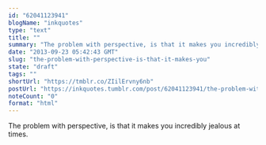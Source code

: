 ```yaml
---
id: "62041123941"
blogName: "inkquotes"
type: "text"
title: ""
summary: "The problem with perspective, is that it makes you incredibly jealous at times. "
date: "2013-09-23 05:42:43 GMT"
slug: "the-problem-with-perspective-is-that-it-makes-you"
state: "draft"
tags: ""
shortUrl: "https://tmblr.co/ZIilErvny6nb"
postUrl: "https://inkquotes.tumblr.com/post/62041123941/the-problem-with-perspective-is-that-it-makes-you"
noteCount: "0"
format: "html"
---
```


The problem with perspective, is that it makes you incredibly jealous at times.